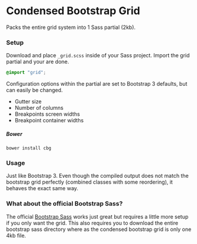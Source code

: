 # Condensed Bootstrap Grid

Packs the entire grid system into 1 Sass partial (2kb).

### Setup

Download and place `_grid.scss` inside of your Sass project. Import the grid partial and your are done.

```scss
@import "grid";
```

Configuration options within the partial are set to Bootstrap 3 defaults, but can easily be changed.

+ Gutter size
+ Number of columns
+ Breakpoints screen widths
+ Breakpoint container widths

##### Bower

```
bower install cbg
```

### Usage

Just like Bootstrap 3. Even though the compiled output does not match the bootstrap grid perfectly (combined classes with some reordering), it behaves the exact same way.

### What about the official Bootstrap Sass?

The official [Bootstrap Sass](https://github.com/twbs/bootstrap-sass) works just great but requires a little more setup if you only want the grid. This also requires you to download the entire bootstrap sass directory where as the condensed bootstrap grid is only one 4kb file.
